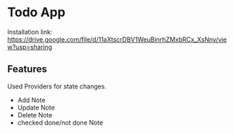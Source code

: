 # Todo App

Installation link:
https://drive.google.com/file/d/11aXtscrDBV1WeuBinrhZMxbRCx_XsNny/view?usp=sharing

## Features
Used Providers for state changes.
- Add Note
- Update Note
- Delete Note
- checked done/not done Note

